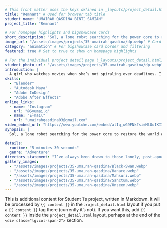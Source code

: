 ```yaml
---
# This front matter uses the keys defined in _layouts/project_detail.html
title: "Remnant" # Used for browser tab title
student_name: "UMAIRAH QASDINA BINTI SAMIAN"
project_title: "Remnant"

# For homepage highlights and bigshowcase cards
short_description: "Sol, a lone robot searching for the power core to restore the world after waking up 100 years after the ‘Great Apocalypse’."
image_url: "/assets/images/projects/35-umairah-qasdina/dp.webp" # Card image
category: "animation" # For bigshowcase card border and filtering
featured: true # Set to true to show on homepage highlights

# For the individual project detail page (_layouts/project_detail.html)
student_photo_url: "/assets/images/projects/35-umairah-qasdina/dp.webp"
introduction: |
  A girl who watches movies when she’s not spiraling over deadlines. I run on coffee, zero sleep, and random playlists. I might be crying, might be vibing. I'm a family girl, love good food, and a decent nap that I never get.
skills:
  - "Blender"
  - "Autodesk Maya"
  - "Adobe InDesign"
  - "Adobe After Effects"
online_links:
  - name: "Instagram"
    url: "@Syumai.q"
  - name: "E-mail"
    url: "umairahqasdina03@gmail.com"
video_embed_url: "https://www.youtube.com/embed/alIq_wG9FNk?si=MtOoIKIImIkR8djl"
synopsis: |
  Sol, a lone robot searching for the power core to restore the world after waking up 100 years after the ‘Great Apocalypse’.

details:
  runtime: "5 minutes 30 seconds"
  genre: "Adventure"
directors_statement: "I’ve always been drawn to those lonely, post-apocalyptic vibes like Wall-E. With this story, I wanted to share a simple message that we should never give up our purpose even when our life’s on the line."
gallery_images:
  - "/assets/images/projects/35-umairah-qasdina/Black-Swan.webp"
  - "/assets/images/projects/35-umairah-qasdina/Hanare.webp"
  - "/assets/images/projects/35-umairah-qasdina/Mahsuri.webp"
  - "/assets/images/projects/35-umairah-qasdina/Sanctum.webp"
  - "/assets/images/projects/35-umairah-qasdina/Unseen.webp"
---
```

<!-- You can add more content here in Markdown if needed, it will appear after the gallery -->
This is additional content for Student 1's project, written in Markdown.
It will be processed by `{{ content }}` in the `project_detail.html` layout if you put a `{{ content }}` tag there (currently it's not).
If you want this, add `{{ content }}` inside the `project_detail.html` layout, perhaps at the end of the `<div class="lg:col-span-2">` section.